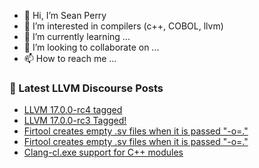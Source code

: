 - 👋 Hi, I’m Sean Perry
- 👀 I’m interested in compilers (c++, COBOL, llvm)
- 🌱 I’m currently learning ...
- 💞️ I’m looking to collaborate on ...
- 📫 How to reach me ...

<!---
s66perry/s66perry is a ✨ special ✨ repository because its `README.md` (this file) appears on your GitHub profile.
You can click the Preview link to take a look at your changes.
--->
### 📕 Latest LLVM Discourse Posts

<!-- DISCOURSE-LLVM:START -->
- [LLVM 17.0.0-rc4 tagged](https://discourse.llvm.org/t/llvm-17-0-0-rc4-tagged/73256#post_7)
- [LLVM 17.0.0-rc3 Tagged!](https://discourse.llvm.org/t/llvm-17-0-0-rc3-tagged/72920#post_12)
- [Firtool creates empty .sv files when it is passed &quot;-o=.&quot;](https://discourse.llvm.org/t/firtool-creates-empty-sv-files-when-it-is-passed-o/73302#post_4)
- [Firtool creates empty .sv files when it is passed &quot;-o=.&quot;](https://discourse.llvm.org/t/firtool-creates-empty-sv-files-when-it-is-passed-o/73302#post_3)
- [Clang-cl.exe support for C++ modules](https://discourse.llvm.org/t/clang-cl-exe-support-for-c-modules/72257#post_19)
<!-- DISCOURSE-LLVM:END -->
